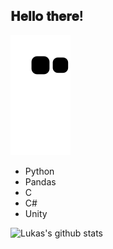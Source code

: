 <h2> 𝐇𝐞𝐥𝐥𝐨 𝐭𝐡𝐞𝐫𝐞! </h2>


![Snake animation](https://github.com/rafaballerini/rafaballerini/blob/output/github-contribution-grid-snake.svg)

- Python
- Pandas
- C
- C#
- Unity
<!--

**LukaPedra/LukaPedra** is a ✨ _special_ ✨ repository because its `README.md` (this file) appears on your GitHub profile.

Here are some ideas to get you started:

- 🔭 I’m currently working on ...
- 🌱 I’m currently learning ...
- 👯 I’m looking to collaborate on ...
- 🤔 I’m looking for help with ...
- 💬 Ask me about ...
- 📫 How to reach me: ...
- 😄 Pronouns: ...
- ⚡ Fun fact: ...

-->

![Lukas's github stats](https://github-readme-stats.vercel.app/api?username=LukaPedra&hide=["issues"]&show_icons=true)
